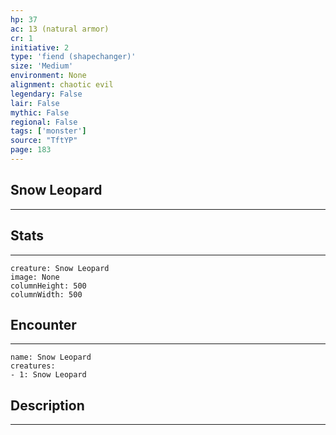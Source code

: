 ```yaml
---
hp: 37
ac: 13 (natural armor)
cr: 1
initiative: 2
type: 'fiend (shapechanger)'    
size: 'Medium'
environment: None
alignment: chaotic evil
legendary: False
lair: False
mythic: False
regional: False
tags: ['monster']
source: "TftYP"
page: 183
---
```


## Snow Leopard
---



## Stats
---

```statblock
creature: Snow Leopard
image: None
columnHeight: 500
columnWidth: 500
```

## Encounter
---

```encounter-table
name: Snow Leopard
creatures:
- 1: Snow Leopard
```

## Description
---





